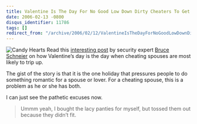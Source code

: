 ```yaml
---
title: Valentine Is The Day For No Good Low Down Dirty Cheaters To Get Caught
date: 2006-02-13 -0800
disqus_identifier: 11786
tags: []
redirect_from: "/archive/2006/02/12/ValentineIsTheDayForNoGoodLowDownDirtyCheatersToGetCaught.aspx/"
---
```


![Candy Hearts](https://haacked.com/images/CandyHearts.jpg) Read this
[interesting
post](http://www.schneier.com/blog/archives/2006/02/valentines_day.html "Valentine's Day Security")
by security expert [Bruce
Schneier](http://www.schneier.com/blog/ "Bruce Schneier Blog") on how
Valentine’s day is the day when cheating spouses are most likely to trip
up.

The gist of the story is that it is the one holiday that pressures
people to do something romantic for a spouse or lover. For a cheating
spouse, this is a problem as he or she has both.

I can just see the pathetic excuses now.

> Ummm yeah, I bought the lacy panties for myself, but tossed them out
> because they didn’t fit.

